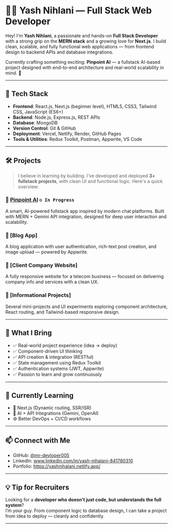 # 👨‍💻 Yash Nihlani — Full Stack Web Developer

Hey! I'm **Yash Nihlani**, a passionate and hands-on **Full Stack Developer** with a strong grip on the **MERN stack** and a growing love for **Next.js**. I build clean, scalable, and fully functional web applications — from frontend design to backend APIs and database integrations.

Currently crafting something exciting: **Pinpoint AI** — a fullstack AI-based project designed with end-to-end architecture and real-world scalability in mind. 🚀

---

## 🔧 Tech Stack

- **Frontend**: React.js, Next.js (beginner level), HTML5, CSS3, Tailwind CSS, JavaScript (ES6+)
- **Backend**: Node.js, Express.js, REST APIs
- **Database**: MongoDB
- **Version Control**: Git & GitHub
- **Deployment**: Vercel, Netlify, Render, GitHub Pages
- **Tools & Utilities**: Redux Toolkit, Postman, Appwrite, VS Code

---

## 🛠️ Projects

> I believe in learning by building. I've developed and deployed **3+ fullstack projects**, with clean UI and functional logic. Here's a quick overview:

### 🔹 [Pinpoint AI](https://github.com/mr-devloper005/pinpoint-ai) `⚙️ In Progress`
A smart, AI-powered fullstack app inspired by modern chat platforms. Built with MERN + Gemini API integration, designed for deep user interaction and scalability.

### 🔹 [Blog App]
A blog application with user authentication, rich-text post creation, and image upload — powered by Appwrite.

### 🔹 [Client Company Website]
A fully responsive website for a telecom business — focused on delivering company info and services with a clean UX.

### 🔹 [Informational Projects]
Several mini-projects and UI experiments exploring component architecture, React routing, and Tailwind-based responsive design.

---

## 📌 What I Bring

- ✅ Real-world project experience (idea → deploy)
- ✅ Component-driven UI thinking
- ✅ API creation & integration (RESTful)
- ✅ State management using Redux Toolkit
- ✅ Authentication systems (JWT, Appwrite)
- ✅ Passion to learn and grow continuously

---

## 🔭 Currently Learning

- 📘 Next.js (Dynamic routing, SSR/ISR)
- 🧠 AI + API Integrations (Gemini, OpenAI)
- ⚙️ Better DevOps + CI/CD workflows

---

## 📫 Connect with Me

- GitHub: [@mr-devloper005](https://github.com/mr-devloper005)
- LinkedIn: www.linkedin.com/in/yash-nihalani-841780310
- Portfolio: https://yashnihalani.netlify.app/

---

## 💡 Tip for Recruiters

Looking for a **developer who doesn't just code, but understands the full system**?  
I’m your guy. From component logic to database design, I can take a project from idea to deploy — cleanly and confidently.

---

